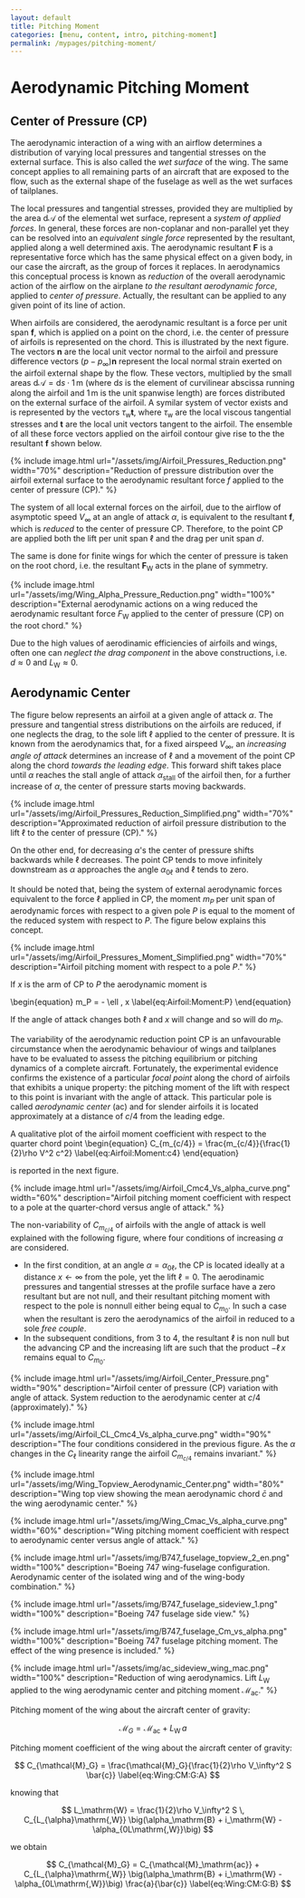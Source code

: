 ```yaml
---
layout: default
title: Pitching Moment
categories: [menu, content, intro, pitching-moment]
permalink: /mypages/pitching-moment/
---
```


# Aerodynamic Pitching Moment

## Center of Pressure (CP)

The aerodynamic interaction of a wing with an airflow determines a distribution of
varying local pressures and tangential stresses on the external surface. This is also called the *wet surface* of the wing.
The same concept applies to all remaining parts of an aircraft that are exposed to the flow, such as the external shape of the fuselage
as well as the wet surfaces of tailplanes.

The local pressures and tangential stresses, provided they are multiplied by the area $\mathrm{d}\mathcal{A}$ of the elemental wet surface,
represent a *system of applied forces*. In general, these forces are non-coplanar and non-parallel yet they can be resolved into an *equivalent single force*
represented by the resultant, applied along a well determined axis. The aerodynamic resultant $\mathbf{F}$ is a representative force which has the same physical effect on a given
body, in our case the aircraft, as the group of forces it replaces. In aerodynamics this conceptual process is known as *reduction* of the overall aerodynamic
action of the airflow on the airplane *to the resultant aerodynamic force*, applied to *center of pressure*. Actually, the resultant can be applied to any given
point of its line of action.

When airfoils are considered, the aerodynamic resultant is a force per unit span $\mathbf{f}$, which is applied on a point
on the chord, i.e. the center of pressure of airfoils is represented on the chord. This is illustrated by the next figure.
The vectors $\mathbf{n}$ are the local unit vector normal to the airfoil and pressure difference vectors $(p-p_\infty)\mathbf{n}$ represent the
local normal strain exerted on the airfoil external shape by the flow. These vectors, multiplied by the small areas $\mathrm{d}\mathcal{A} = \mathrm{d}s\cdot 1\,\mathrm{m}$
(where $\mathrm{d}s$ is the element of curvilinear abscissa running along the airfoil and $1\,\mathrm{m}$ is the unit spanwise length) are forces
distributed on the external surface of the airfoil. A symilar system of vector exists and is represented by the vectors
$\tau_\mathrm{w}\mathbf{t}$, where $\tau_\mathrm{w}$ are the local viscous tangential stresses and $\mathbf{t}$ are the local unit vectors tangent
to the airfoil. The ensemble of all these force vectors applied on the airfoil contour give rise to the the resultant $\mathbf{f}$ shown below.

{% include image.html
  url="/assets/img/Airfoil_Pressures_Reduction.png"
  width="70%"
  description="Reduction of pressure distribution over the airfoil external surface to the aerodynamic resultant force $f$ applied to the center of pressure (CP)."
  %}

The system of all local external forces on the airfoil, due to the airflow of asymptotic speed $V_\infty$ at an angle of attack $\alpha$,
is equivalent to the resultant $\mathbf{f}$, which is *reduced* to the center of pressure $\mathrm{CP}$. Therefore, to the point $\mathrm{CP}$
are applied both the lift per unit span $\ell$ and the drag per unit span $d$.

The same is done for finite wings for which the center of pressure is taken on the root chord, i.e. the resultant $\mathbf{F}_\mathrm{W}$ acts in the plane of symmetry.

{% include image.html
  url="/assets/img/Wing_Alpha_Pressure_Reduction.png"
  width="100%"
  description="External aerodynamic actions on a wing reduced the aerodynamic resultant force $F_\mathrm{W}$ applied to the center of pressure (CP) on the root chord."
  %}

Due to the high values of aerodinamic efficiencies of airfoils and wings, often one can *neglect the drag component* in the above constructions,
i.e. $d\approx 0$ and $L_\mathrm{W}\approx 0$.

## Aerodynamic Center

The figure below represents an airfoil at a given angle of attack $\alpha$.
The pressure and tangential stress distributions on the airfoils are reduced, if one neglects the drag,
to the sole lift $\ell$ applied to the center of pressure.
It is known from the aerodynamics that, for a fixed airspeed $V_\infty$, an *increasing angle of attack*
determines an increase of $\ell$ and a movement of the point $\mathrm{CP}$ along the chord
*towards the leading edge*. This forward shift takes place until $\alpha$ reaches the stall angle
of attack $\alpha_\mathrm{stall}$ of the airfoil then, for a further increase of $\alpha$, the center
of pressure starts moving backwards.

{% include image.html
  url="/assets/img/Airfoil_Pressures_Reduction_Simplified.png"
  width="70%"
  description="Approximated reduction of airfoil pressure distribution to the lift $\ell$ to the center of pressure (CP)."
  %}

On the other end, for decreasing $\alpha$'s the center of pressure shifts backwards while $\ell$
decreases. The point $\mathrm{CP}$ tends to move infinitely downstream as $\alpha$ approaches the
angle $\alpha_{0\ell}$ and $\ell$ tends to zero.

It should be noted that, being the system of external aerodynamic forces equivalent to the force
$\ell$ applied in $\mathrm{CP}$, the moment $m_P$ per unit span of aerodynamic forces with respect to
a given pole $P$ is equal to the moment of the reduced system with respect to $P$.
The figure below explains this concept.

{% include image.html
  url="/assets/img/Airfoil_Pressures_Moment_Simplified.png"
  width="70%"
  description="Airfoil pitching moment with respect to a pole $P$."
  %}

If $x$ is the arm of $\mathrm{CP}$ to $P$ the aerodynamic moment is

\begin{equation}
m_P = - \ell \, x
\label{eq:Airfoil:Moment:P}
\end{equation}

If the angle of attack changes both $\ell$ and $x$ will change and so will do $m_P$.

The variability of the aerodynamic reduction point $\mathrm{CP}$ is an unfavourable circumstance
when the aerodynamic behaviour of wings and tailplanes have to be evaluated to assess the pitching
equilibrium or pitching dynamics of a complete aircraft.
Fortunately, the experimental evidence confirms the existence of a particular *focal point* along the
chord of airfoils that exhibits a unique property: the pitching moment of the lift with respect to
this point is invariant with the angle of attack. This particular pole is called *aerodynamic center*
(ac) and for slender airfoils it is located approximately at a distance of $c/4$ from the leading edge.

A qualitative plot of the airfoil moment coefficient with respect to the quarter chord point
\begin{equation}
C_{m_{c/4}} = \frac{m_{c/4}}{\frac{1}{2}\rho V^2 c^2}
\label{eq:Airfoil:Moment:c4}
\end{equation}

is reported in the next figure.

{% include image.html
  url="/assets/img/Airfoil_Cmc4_Vs_alpha_curve.png"
  width="60%"
  description="Airfoil pitching moment coefficient with respect to a pole at the quarter-chord versus angle of attack."
  %}

The non-variability of $C_{m_{c/4}}$ of airfoils with the angle of attack is well explained with the following figure,
where four conditions of increasing $\alpha$ are considered.

- In the first condition, at an angle $\alpha = \alpha_{0\ell}$, the $\mathrm{CP}$ is located ideally at a distance $x\leftarrow\infty$
  from the pole, yet the lift $\ell = 0$. The aerodinamic pressures and tangential stresses at the profile surface have a zero resultant
  but are not null, and their resultant pitching moment with respect to the pole is nonnull either being equal to $C_{m_0}$. In such
  a case when the resultant is zero the aerodynamics of the airfoil in reduced to a sole *free couple*.
- In the subsequent conditions, from 3 to 4, the resultant $\ell$ is non null but the advancing $\mathrm{CP}$ and the increasing lift
  are such that the product $-\ell\,x$ remains equal to $C_{m_0}$.

{% include image.html
  url="/assets/img/Airfoil_Center_Pressure.png"
  width="90%"
  description="Airfoil center of pressure (CP) variation with angle of attack. System reduction to the aerodynamic center at $c/4$ (approximately)."
  %}

{% include image.html
  url="/assets/img/Airfoil_CL_Cmc4_Vs_alpha_curve.png"
  width="90%"
  description="The four conditions considered in the previous figure. As the $\alpha$ changes in the $C_\ell$ linearity range the airfoil $C_{m_{c/4}}$ remains invariant."
  %}



{% include image.html
  url="/assets/img/Wing_Topview_Aerodynamic_Center.png"
  width="80%"
  description="Wing top view showing the mean aerodynamic chord $\bar{c}$ and the wing aerodynamic center."
  %}

{% include image.html
  url="/assets/img/Wing_Cmac_Vs_alpha_curve.png"
  width="60%"
  description="Wing pitching moment coefficient with respect to aerodynamic center versus angle of attack."
  %}

{% include image.html
  url="/assets/img/B747_fuselage_topview_2_en.png"
  width="100%"
  description="Boeing 747 wing-fuselage configuration. Aerodynamic center of the isolated wing and of the wing-body combination."
  %}

{% include image.html
  url="/assets/img/B747_fuselage_sideview_1.png"
  width="100%"
  description="Boeing 747 fuselage side view."
  %}

{% include image.html
  url="/assets/img/B747_fuselage_Cm_vs_alpha.png"
  width="100%"
  description="Boeing 747 fuselage pitching moment. The effect of the wing presence is included."
  %}

{% include image.html
  url="/assets/img/ac_sideview_wing_mac.png"
  width="100%"
  description="Reduction of wing aerodynamics. Lift $L_\mathrm{W}$ applied to the wing aerodynamic center and pitching moment $\mathcal{M}_\mathrm{ac}$."
  %}

Pitching moment of the wing about the aircraft center of gravity:

$$
\mathcal{M}_G = \mathcal{M}_\mathrm{ac} + L_\mathrm{W} \, a
\label{eq:Wing:Moment:G}
$$

Pitching moment coefficient of the wing about the aircraft center of gravity:

$$
C_{\mathcal{M}_G} = \frac{\mathcal{M}_G}{\frac{1}{2}\rho V_\infty^2 S \bar{c}}
\label{eq:Wing:CM:G:A}
$$

knowing that

$$
L_\mathrm{W} = \frac{1}{2}\rho V_\infty^2 S \, C_{L_{\alpha}\mathrm{,W}} \big(\alpha_\mathrm{B} + i_\mathrm{W} - \alpha_{0L\mathrm{,W}}\big)
$$

we obtain

$$
C_{\mathcal{M}_G} =  C_{\mathcal{M}_\mathrm{ac}} + C_{L_{\alpha}\mathrm{,W}} \big(\alpha_\mathrm{B} + i_\mathrm{W} - \alpha_{0L\mathrm{,W}}\big) \frac{a}{\bar{c}}
\label{eq:Wing:CM:G:B}
$$
